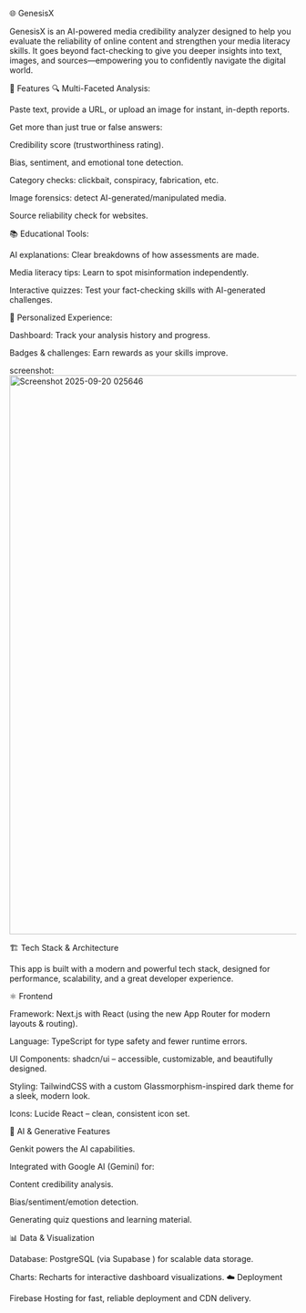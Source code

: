 🌐 GenesisX

GenesisX is an AI-powered media credibility analyzer designed to help you evaluate the reliability of online content and strengthen your media literacy skills. It goes beyond fact-checking to give you deeper insights into text, images, and sources—empowering you to confidently navigate the digital world.

🚀 Features
🔍 Multi-Faceted Analysis:

Paste text, provide a URL, or upload an image for instant, in-depth reports.

Get more than just true or false answers:

Credibility score (trustworthiness rating).

Bias, sentiment, and emotional tone detection.

Category checks: clickbait, conspiracy, fabrication, etc.

Image forensics: detect AI-generated/manipulated media.

Source reliability check for websites.

📚 Educational Tools:

AI explanations: Clear breakdowns of how assessments are made.

Media literacy tips: Learn to spot misinformation independently.

Interactive quizzes: Test your fact-checking skills with AI-generated challenges.

🎯 Personalized Experience:

Dashboard: Track your analysis history and progress.

Badges & challenges: Earn rewards as your skills improve.

screenshot:
<img width="1919" height="981" alt="Screenshot 2025-09-20 025646" src="https://github.com/user-attachments/assets/22ef6a20-afa9-41b2-9e58-07a5fe10602d" />


🏗️ Tech Stack & Architecture

This app is built with a modern and powerful tech stack, designed for performance, scalability, and a great developer experience.

⚛️ Frontend

Framework: Next.js
 with React (using the new App Router for modern layouts & routing).

Language: TypeScript
 for type safety and fewer runtime errors.

UI Components: shadcn/ui
 – accessible, customizable, and beautifully designed.

Styling: TailwindCSS
 with a custom Glassmorphism-inspired dark theme for a sleek, modern look.

Icons: Lucide React
 – clean, consistent icon set.

🤖 AI & Generative Features

Genkit powers the AI capabilities.

Integrated with Google AI (Gemini) for:

Content credibility analysis.

Bias/sentiment/emotion detection.

Generating quiz questions and learning material.

📊 Data & Visualization

Database: PostgreSQL
 (via Supabase
) for scalable data storage.

Charts: Recharts
 for interactive dashboard visualizations.
 ☁️ Deployment

Firebase Hosting for fast, reliable deployment and CDN delivery.
